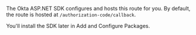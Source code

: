 The Okta ASP.NET SDK configures and hosts this route for you. By default, the route is hosted at `/authorization-code/callback`.

You'll install the SDK later in <GuideLink link="../configure-packages/">Add and Configure Packages</GuideLink>.
